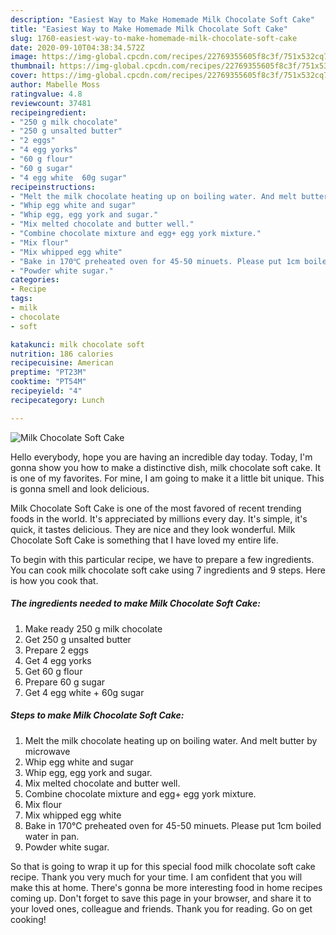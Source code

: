 ```yaml
---
description: "Easiest Way to Make Homemade Milk Chocolate Soft Cake"
title: "Easiest Way to Make Homemade Milk Chocolate Soft Cake"
slug: 1760-easiest-way-to-make-homemade-milk-chocolate-soft-cake
date: 2020-09-10T04:38:34.572Z
image: https://img-global.cpcdn.com/recipes/22769355605f8c3f/751x532cq70/milk-chocolate-soft-cake-recipe-main-photo.jpg
thumbnail: https://img-global.cpcdn.com/recipes/22769355605f8c3f/751x532cq70/milk-chocolate-soft-cake-recipe-main-photo.jpg
cover: https://img-global.cpcdn.com/recipes/22769355605f8c3f/751x532cq70/milk-chocolate-soft-cake-recipe-main-photo.jpg
author: Mabelle Moss
ratingvalue: 4.8
reviewcount: 37481
recipeingredient:
- "250 g milk chocolate"
- "250 g unsalted butter"
- "2 eggs"
- "4 egg yorks"
- "60 g flour"
- "60 g sugar"
- "4 egg white  60g sugar"
recipeinstructions:
- "Melt the milk chocolate heating up on boiling water. And melt butter by microwave"
- "Whip egg white and sugar"
- "Whip egg, egg york and sugar."
- "Mix melted chocolate and butter well."
- "Combine chocolate mixture and egg+ egg york mixture."
- "Mix flour"
- "Mix whipped egg white"
- "Bake in 170℃ preheated oven for 45-50 minuets. Please put 1cm boiled water in pan."
- "Powder white sugar."
categories:
- Recipe
tags:
- milk
- chocolate
- soft

katakunci: milk chocolate soft 
nutrition: 186 calories
recipecuisine: American
preptime: "PT23M"
cooktime: "PT54M"
recipeyield: "4"
recipecategory: Lunch

---
```



![Milk Chocolate Soft Cake](https://img-global.cpcdn.com/recipes/22769355605f8c3f/751x532cq70/milk-chocolate-soft-cake-recipe-main-photo.jpg)

Hello everybody, hope you are having an incredible day today. Today, I'm gonna show you how to make a distinctive dish, milk chocolate soft cake. It is one of my favorites. For mine, I am going to make it a little bit unique. This is gonna smell and look delicious.



Milk Chocolate Soft Cake is one of the most favored of recent trending foods in the world. It's appreciated by millions every day. It's simple, it's quick, it tastes delicious. They are nice and they look wonderful. Milk Chocolate Soft Cake is something that I have loved my entire life.


To begin with this particular recipe, we have to prepare a few ingredients. You can cook milk chocolate soft cake using 7 ingredients and 9 steps. Here is how you cook that.

<!--inarticleads1-->

##### The ingredients needed to make Milk Chocolate Soft Cake:

1. Make ready 250 g milk chocolate
1. Get 250 g unsalted butter
1. Prepare 2 eggs
1. Get 4 egg yorks
1. Get 60 g flour
1. Prepare 60 g sugar
1. Get 4 egg white + 60g sugar




<!--inarticleads2-->

##### Steps to make Milk Chocolate Soft Cake:

1. Melt the milk chocolate heating up on boiling water. And melt butter by microwave
1. Whip egg white and sugar
1. Whip egg, egg york and sugar.
1. Mix melted chocolate and butter well.
1. Combine chocolate mixture and egg+ egg york mixture.
1. Mix flour
1. Mix whipped egg white
1. Bake in 170℃ preheated oven for 45-50 minuets. Please put 1cm boiled water in pan.
1. Powder white sugar.




So that is going to wrap it up for this special food milk chocolate soft cake recipe. Thank you very much for your time. I am confident that you will make this at home. There's gonna be more interesting food in home recipes coming up. Don't forget to save this page in your browser, and share it to your loved ones, colleague and friends. Thank you for reading. Go on get cooking!
